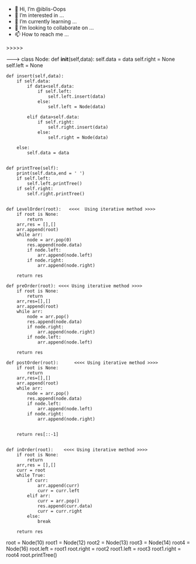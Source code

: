 - 👋 Hi, I’m @iblis-Oops
- 👀 I’m interested in ...
- 🌱 I’m currently learning ...
- 💞️ I’m looking to collaborate on ...
- 📫 How to reach me ...

<!---
iblis-Oops/iblis-Oops is a ✨ special ✨ repository because its `README.md` (this file) appears on your GitHub profile.
You can click the Preview link to take a look at your changes.


<<<<<<-----  Implementation of Tree   ----->>>>>>
--->
class Node:
    def __init__(self,data):
        self.data = data
        self.right = None
        self.left = None 
        
    def insert(self,data):
        if self.data:
            if data<self.data:
                if self.left:
                    self.left.insert(data)
                else:
                    self.left = Node(data)
                    
            elif data>self.data:
                if self.right:
                    self.right.insert(data)
                else:
                    self.right = Node(data)
                    
        else:
            self.data = data 
            
            
    def printTree(self):
        print(self.data,end = ' ')
        if self.left:
            self.left.printTree()
        if self.right:
            self.right.printTree()
            
            
    def LevelOrder(root):   <<<<  Using iterative method >>>>
        if root is None:
            return 
        arr,res = [],[]
        arr.append(root)
        while arr:
            node = arr.pop(0)
            res.append(node.data)
            if node.left:
                arr.append(node.left)
            if node.right:
                arr.append(node.right)
                
        return res
        
    def preOrder(root): <<<< Using iterative method >>>>
        if root is None:
            return 
        arr,res=[],[]
        arr.append(root)
        while arr:
            node = arr.pop()
            res.append(node.data)
            if node.right:
                arr.append(node.right)
            if node.left:
                arr.append(node.left)
                
        return res
        
    def postOrder(root):      <<<< Using iterative method >>>>
        if root is None:
            return 
        arr,res=[],[]
        arr.append(root)
        while arr:
            node = arr.pop()
            res.append(node.data)
            if node.left:
                arr.append(node.left)
            if node.right:
                arr.append(node.right)
            
                
        return res[::-1]
        
        
    def inOrder(root):    <<<< Using iterative method >>>>
        if root is None:
            return 
        arr,res = [],[]
        curr = root 
        while True:
            if curr:
                arr.append(curr)
                curr = curr.left 
            elif arr:
                curr = arr.pop()
                res.append(curr.data)
                curr = curr.right
            else:
                break 
            
        return res
        
        
root = Node(10)
root1 = Node(12)
root2 = Node(13)
root3 = Node(14)
root4 = Node(16)
root.left = root1 
root.right = root2 
root1.left = root3 
root1.right = root4 
root.printTree()
